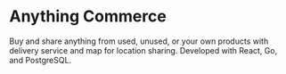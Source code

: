 # Anything Commerce
Buy and share anything from used, unused, or your own products with delivery service and map for location sharing.
Developed with React, Go, and PostgreSQL.

